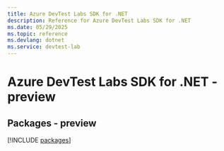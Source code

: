 ```yaml
---
title: Azure DevTest Labs SDK for .NET
description: Reference for Azure DevTest Labs SDK for .NET
ms.date: 05/29/2025
ms.topic: reference
ms.devlang: dotnet
ms.service: devtest-lab
---
```

# Azure DevTest Labs SDK for .NET - preview
## Packages - preview
[!INCLUDE [packages](devtest-labs-index.md)]